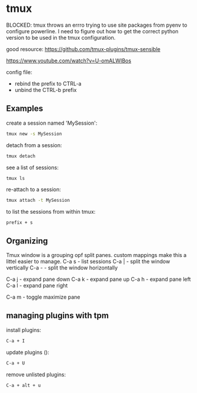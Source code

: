 # tmux

BLOCKED:
tmux throws an errro trying to use site packages from pyenv to configure powerline.  I need to figure out how to get the correct python version to be used in the tmux configuration.

good resource:
https://github.com/tmux-plugins/tmux-sensible

https://www.youtube.com/watch?v=U-omALWIBos

config file:
 - rebind the prefix to CTRL-a
 - unbind the CTRL-b prefix


## Examples

create a session named 'MySession':
```bash
tmux new -s MySession
```

detach from a session:
```bash
tmux detach
```

see a  list of sessions:
```bash
tmux ls
```

re-attach to a session:
```bash
tmux attach -t MySession
```

to list the sessions from within tmux:
``` 
prefix + s
```


## Organizing 

Tmux window is a grouping opf split panes. custom mappings make this a littel easier to manage.
C-a s - list sessions
C-a | - split the window vertically
C-a - - split the window horizontally


C-a j - expand pane down
C-a k - expand pane up
C-a h - expand pane left
C-a l - expand pane right

C-a m - toggle maximize pane


## managing plugins with tpm

install plugins:
```bash
C-a + I
```

update plugins ():
```bash
C-a + U
```

remove unlisted plugins:
```bash
C-a + alt + u
```
